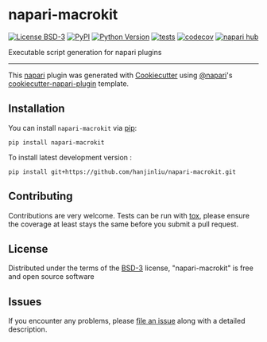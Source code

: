 # napari-macrokit

[![License BSD-3](https://img.shields.io/pypi/l/napari-macrokit.svg?color=green)](https://github.com/hanjinliu/napari-macrokit/raw/main/LICENSE)
[![PyPI](https://img.shields.io/pypi/v/napari-macrokit.svg?color=green)](https://pypi.org/project/napari-macrokit)
[![Python Version](https://img.shields.io/pypi/pyversions/napari-macrokit.svg?color=green)](https://python.org)
[![tests](https://github.com/hanjinliu/napari-macrokit/workflows/tests/badge.svg)](https://github.com/hanjinliu/napari-macrokit/actions)
[![codecov](https://codecov.io/gh/hanjinliu/napari-macrokit/branch/main/graph/badge.svg)](https://codecov.io/gh/hanjinliu/napari-macrokit)
[![napari hub](https://img.shields.io/endpoint?url=https://api.napari-hub.org/shields/napari-macrokit)](https://napari-hub.org/plugins/napari-macrokit)

Executable script generation for napari plugins

----------------------------------

This [napari] plugin was generated with [Cookiecutter] using [@napari]'s [cookiecutter-napari-plugin] template.

<!--
Don't miss the full getting started guide to set up your new package:
https://github.com/napari/cookiecutter-napari-plugin#getting-started

and review the napari docs for plugin developers:
https://napari.org/stable/plugins/index.html
-->

## Installation

You can install `napari-macrokit` via [pip]:

    pip install napari-macrokit



To install latest development version :

    pip install git+https://github.com/hanjinliu/napari-macrokit.git


## Contributing

Contributions are very welcome. Tests can be run with [tox], please ensure
the coverage at least stays the same before you submit a pull request.

## License

Distributed under the terms of the [BSD-3] license,
"napari-macrokit" is free and open source software

## Issues

If you encounter any problems, please [file an issue] along with a detailed description.

[napari]: https://github.com/napari/napari
[Cookiecutter]: https://github.com/audreyr/cookiecutter
[@napari]: https://github.com/napari
[MIT]: http://opensource.org/licenses/MIT
[BSD-3]: http://opensource.org/licenses/BSD-3-Clause
[GNU GPL v3.0]: http://www.gnu.org/licenses/gpl-3.0.txt
[GNU LGPL v3.0]: http://www.gnu.org/licenses/lgpl-3.0.txt
[Apache Software License 2.0]: http://www.apache.org/licenses/LICENSE-2.0
[Mozilla Public License 2.0]: https://www.mozilla.org/media/MPL/2.0/index.txt
[cookiecutter-napari-plugin]: https://github.com/napari/cookiecutter-napari-plugin

[file an issue]: https://github.com/hanjinliu/napari-macrokit/issues

[napari]: https://github.com/napari/napari
[tox]: https://tox.readthedocs.io/en/latest/
[pip]: https://pypi.org/project/pip/
[PyPI]: https://pypi.org/
